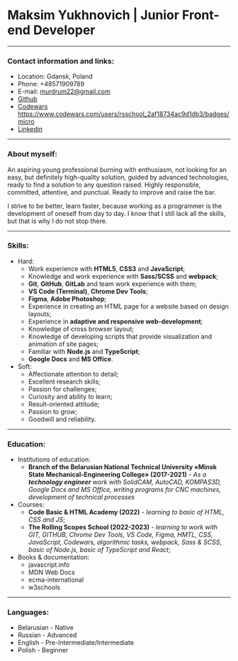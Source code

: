 # **Maksim Yukhnovich | Junior Front-end Developer**

----

### Contact information and links: 
* Location: Gdansk, Poland
* Phone: +48571909789
* E-mail: murdrum22@gmail.com
* [Github](https://github.com/bizhluzdy)
* [Codewars](https://www.codewars.com/users/rsschool_2af18734ac9d1db3) https://www.codewars.com/users/rsschool_2af18734ac9d1db3/badges/micro
* [Linkedin](https://www.linkedin.com/in/myukhnovich/)

----

### About myself: 
An aspiring young professional burning with enthusiasm, not looking for an easy, but definitely high-quality solution, guided by advanced technologies, ready to find a solution to any question raised. Highly responsible, committed, attentive, and punctual. Ready to improve and raise the bar.

I strive to be better, learn faster, because working as a programmer is the development of oneself from day to day. I know that I still lack all the skills, but that is why I do not stop there.

----

### Skills: 
* Hard:
    * Work experience with **HTML5**, **CSS3** and **JavaScript**;
    * Knowledge and work experience with **Sass/SCSS** and **webpack**;
    * **Git**, **GitHub**, **GitLab** and team work experience with them;
    * **VS Code (Terminal)**, **Chrome Dev Tools**;
    * **Figma**, **Adobe Photoshop**;
    * Experience in creating an HTML page for a website based on design layouts;
    * Experience in **adaptive and responsive web-development**;
    * Knowledge of cross browser layout;
    * Knowledge of developing scripts that provide visualization and animation of site pages;
    * Familiar with **Node.js** and **TypeScript**;
    * **Google Docs** and **MS Office**.
* Soft: 
    * Affectionate attention to detail;
    * Excellent research skills;
    * Passion for challenges;
    * Curiosity and ability to learn;
    * Result-oriented attitude;
    * Passion to grow;
    * Goodwill and reliability.

----

### Education:  
* Institutions of education:
    * **Branch of the Belarusian National Technical University «Minsk State Mechanical-Engineering College» (2017-2021)** - *As a ***technology engineer*** work with SolidCAM, AutoCAD, KOMPAS3D, Google Docs and MS Office, writing programs for CNC machines, development of technical processes* 
* Courses:
    * **Code Basic & HTML Academy (2022)** - *learning to basic of HTML, CSS and JS*;
    * **The Rolling Scopes School (2022-2023)** - *learning to work with GIT, GITHUB, Chrome Dev Tools, VS Code, Figma, HMTL, CSS, JavaScript, Codewars, algorithmic tasks, webpack, Sass & SCSS, basic of Node.js, basic of TypeScript and React*;
* Books & documentation:
    * javascript.info 
    * MDN Web Docs
    * ecma-international
    * w3schools

----

### Languages: 
* Belarusian - Native
* Russian - Advanced 
* English - Pre-Intermediate/Intermediate 
* Polish - Beginner
